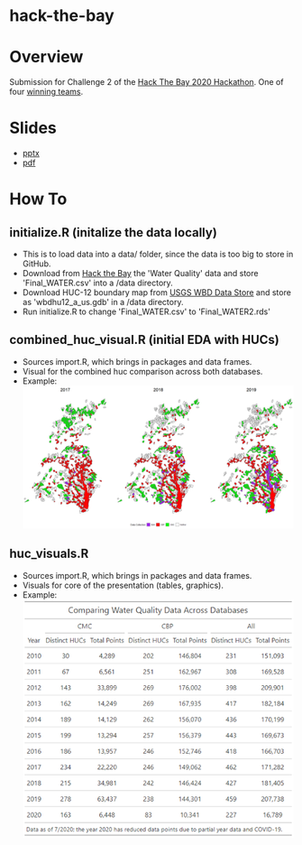 # hack-the-bay

# Overview
Submission for Challenge 2 of the [Hack The Bay 2020 Hackathon](https://github.com/Hack-the-Bay/hack-the-bay). One of four [winning teams](https://hack-the-bay.devpost.com/project-gallery).

# Slides
- [pptx](HackTheBay_Slides.pptx)
- [pdf](HackTheBay_Slides.pdf)

# How To

## initialize.R (initalize the data locally) 
- This is to load data into a data/ folder, since the data is too big to store in GitHub.
- Download from [Hack the Bay](https://github.com/Hack-the-Bay/hack-the-bay) the 'Water Quality' data and store 'Final_WATER.csv' into a /data directory.
- Download HUC-12 boundary map from [USGS WBD Data Store](https://nrcs.app.box.com/v/huc/folder/39640323180) and store as 'wbdhu12_a_us.gdb' in a /data directory.
- Run initialize.R to change 'Final_WATER.csv' to 'Final_WATER2.rds'

## combined_huc_visual.R (initial EDA with HUCs)
- Sources import.R, which brings in packages and data frames.
- Visual for the combined huc comparison across both databases.
- Example:<br/>
![Combined HUC Visual](/images/combined_huc_visual.png)

## huc_visuals.R
- Sources import.R, which brings in packages and data frames.
- Visuals for core of the presentation (tables, graphics).
- Example:<br/>
![table graphic](/images/table_graphic.png)
